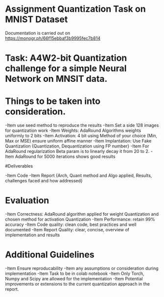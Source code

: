 # Assignment Quantization Task on MNIST Dataset

Documentation is carried out on https://monogr.ph/66f15ebbaf3b9995fec7b814

# Task: A4W2-bit Quantization challenge for a simple Neural Network on MNSIT data. 

# Things to be taken into consideration.

-Item use seed method to reproduce the results
-Item Set a side 128 images for quantization work
-Item Weights: AdaRound Algorithms weights uniformly to 2 bits
-Item Activation: 4 bit using Method of your choice (Min, Max or MSE) ensure uniform affine manner 
-Item Implantation: Use Fake Quantization {Quantization, Dequantization using FP number}
-Item For AdaRound regularization Beta param is to linearly decay it from 20 to 2. 
-Item AdaRound for 5000 iterations shows good results 

#Deliverables 

-Item Code 
-Item Report {Arch, Quant method and Algo applied, Results, challenges faced and how addressed}

# Evaluation

-Item Correctness: AdaRound algorithm applied for weight Quantization and chosen method for activation Quantization
-Item Performance: retain 99% accuracy 
-Item Code quality: clean code, best practices and well documented
-Item Report Quality: clear, concise, overview of implementation and results

# Additional Guidelines

-Item Ensure reproducability
-Item any assumptions or consideration during implementation 
-Item Task to be in colab notebook
-Item Only Torch, Numpy and Scipy are allowed for the implementation 
-Item Potential improvements or extensions to the current quantization approach in the report. 
